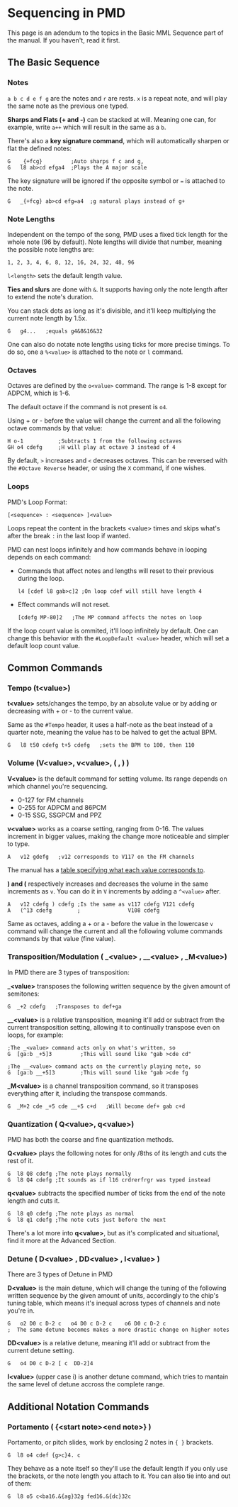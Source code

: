 # Sequencing in PMD

This page is an adendum to the topics in the Basic MML Sequence part of the manual. If you haven't, read it first.

## The Basic Sequence

### Notes

`a b c d e f g` are the notes and `r` are rests. `x` is a repeat note, and will play the same note as the previous one typed.

**Sharps and Flats (+ and -)** can be stacked at will. Meaning one can, for example, write `a++` which will result in the same as a `b`.

There's also a **key signature command**, which will automatically sharpen or flat the defined notes:
```
G   _{+fcg}         ;Auto sharps f c and g,
G   l8 ab>cd efga4  ;Plays the A major scale
```
The key signature will be ignored if the opposite symbol or `=` is attached to the note.
```
G   _{+fcg} ab>cd efg=a4  ;g natural plays instead of g+
```
### Note Lengths

Independent on the tempo of the song, PMD uses a fixed tick length for the whole note (96 by default). Note lengths will divide that number, meaning the possible note lengths are:

```
1, 2, 3, 4, 6, 8, 12, 16, 24, 32, 48, 96
```

`l<length>` sets the default length value.

**Ties and slurs** are done with `&`. It supports having only the note length after to extend the note's duration.

You can stack dots as long as it's divisible, and it'll keep multiplying the current note length by 1.5x.
```
G   g4...   ;equals g4&8&16&32
```

One can also do notate note lengths using ticks for more precise timings. To do so, one a `%<value>` is attached to the note or `l` command.

### Octaves

Octaves are defined by the `o<value>` command.
The range is 1-8 except for ADPCM, which is 1-6. 

The default octave if the command is not present is `o4`.

Using + or - before the value will change the current and all the following octave commands by that value:
```
H o-1           ;Subtracts 1 from the following octaves
GH o4 cdefg     ;H will play at octave 3 instead of 4
```

By default, `>` increases and `<` decreases octaves. This can be reversed with the `#Octave Reverse` header, or using the `X` command, if one wishes.

### Loops
PMD's Loop Format:
```
[<sequence> : <sequence> ]<value>
```
Loops repeat the content in the brackets \<value> times and skips what's after the break `:` in the last loop if wanted.

PMD can nest loops infinitely and how commands behave in looping depends on each command:

 - Commands that affect notes and lengths will reset to their previous during the loop.
    ```
    l4 [cdef l8 gab>c]2 ;On loop cdef will still have length 4
    ```
 - Effect commands will not reset.
    ```
    [cdefg MP-80]2   ;The MP command affects the notes on loop
    ```

If the loop count value is ommited, it'll loop infinitely by default. One can change this behavior with the `#LoopDefault <value>` header, which will set a default loop count value.

## Common Commands

### Tempo (t\<value>)

**t\<value>** sets/changes the tempo, by an absolute value or by adding or decreasing with + or - to the current value.

Same as the `#Tempo` header, it uses a half-note as the beat instead of a quarter note, meaning the value has to be halved to get the actual BPM.

```
G   l8 t50 cdefg t+5 cdefg   ;sets the BPM to 100, then 110
```
### Volume (V\<value>, v\<value>, ( , ) )

**V\<value>** is the default command for setting volume. Its range depends on which channel you're sequencing.
 - 0-127 for FM channels
 - 0-255 for ADPCM and 86PCM
 - 0-15 SSG, SSGPCM and PPZ

**v\<value>** works as a coarse setting, ranging from 0-16. The values increment in bigger values, making the change more noticeable and simpler to type.
```
A   v12 gdefg   ;v12 corresponds to V117 on the FM channels
```
The manual has a [table specifying what each value corresponds to](https://pigu-a.github.io/pmddocs/pmdmml.htm#5-1).

**) and (** respectively increases and decreases the volume in the same increments as `v`. You can do it in `V` increments by adding a `^<value>` after.

```
A   v12 cdefg ) cdefg ;Is the same as v117 cdefg V121 cdefg
A   (^13 cdefg        ;               V108 cdefg
```
Same as octaves, adding a + or a - before the value in the  lowercase `v` command will change the current and all the following volume commands commands by that value (fine value).

### Transposition/Modulation ( _\<value> , __\<value> , _M\<value>)

In PMD there are 3 types of transposition:

**_\<value>** transposes the following written sequence by the given amount of semitones:
```
G  _+2 cdefg   ;Transposes to def+ga
```
**__\<value>** is a relative transposition, meaning it'll add or subtract from the current transposition setting, allowing it to continually transpose even on loops, for example:
```
;The _<value> command acts only on what's written, so
G  [ga:b _+5]3         ;This will sound like "gab >cde cd"

;The __<value> command acts on the currently playing note, so
G  [ga:b __+5]3        ;This will sound like "gab >cde fg
```
**_M\<value>** is a channel transposition command, so it transposes everything after it, including the transpose commands.
```
G  _M+2 cde _+5 cde __+5 c+d   ;Will become def+ gab c+d
```

### Quantization ( Q\<value>, q\<value>)

PMD has both the coarse and fine quantization methods.

**Q\<value>** plays the following notes for only <value>/8ths of its length and cuts the rest of it.
```
G  l8 Q8 cdefg ;The note plays normally
G  l8 Q4 cdefg ;It sounds as if l16 crdrerfrgr was typed instead
```

**q\<value>** subtracts the specified number of ticks from the end of the note length and cuts it.
```
G  l8 q0 cdefg ;The note plays as normal
G  l8 q1 cdefg ;The note cuts just before the next
```

There's a lot more into **q\<value>**, but as it's complicated and situational, find it more at the Advanced Section.

### Detune ( D\<value> , DD\<value> , I\<value> )

There are 3 types of Detune in PMD

**D\<value>** is the main detune, which will change the tuning of the following written sequence by the given amount of units, accordingly to the chip's tuning table, which means it's inequal across types of channels and note you're in.
```
G   o2 D0 c D-2 c   o4 D0 c D-2 c    o6 D0 c D-2 c
;  The same detune becomes makes a more drastic change on higher notes
```
**DD\<value>** is a relative detune, meaning it'll add or subtract from the current detune setting.
```
G   o4 D0 c D-2 [ c  DD-2]4
```

**I\<value>** (upper case i) is another detune command, which tries to mantain the same level of detune accross the complete range.

## Additional Notation Commands

### Portamento ( {\<start note>\<end note>} )
Portamento, or pitch slides, work by enclosing 2 notes in `{ }` brackets.
```
G  l8 o4 cdef {g>c}4. c
```
They behave as a note itself so they'll use the default length if you only use the brackets, or the note length you attach to it. You can also tie into and out of them:
```
G  l8 o5 c<ba16.&{ag}32g fed16.&{dc}32c
```

### 